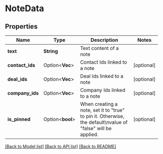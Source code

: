 # NoteData

## Properties

Name | Type | Description | Notes
------------ | ------------- | ------------- | -------------
**text** | **String** | Text content of a note | 
**contact_ids** | Option<**Vec<i32>**> | Contact Ids linked to a note | [optional]
**deal_ids** | Option<**Vec<String>**> | Deal Ids linked to a note | [optional]
**company_ids** | Option<**Vec<String>**> | Company Ids linked to a note | [optional]
**is_pinned** | Option<**bool**> | When creating a note, set it to \"true\" to pin it. Otherwise, the default\\nvalue of \"false\" will be applied. | [optional]

[[Back to Model list]](../README.md#documentation-for-models) [[Back to API list]](../README.md#documentation-for-api-endpoints) [[Back to README]](../README.md)


